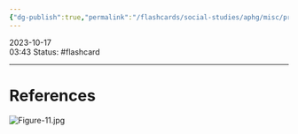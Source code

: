 ```yaml
---
{"dg-publish":true,"permalink":"/flashcards/social-studies/aphg/misc/proportional-graduated-circle-map/","updated":"2024-04-24T10:40:23.412-05:00"}
---
```


2023-10-17  
03:43
Status: #flashcard 

---
# References
![Figure-11.jpg](/img/user/Files/Figure-11.jpg)
